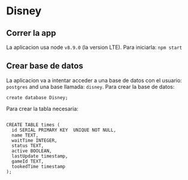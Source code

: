 # Disney

## Correr la app

La aplicacion usa node `v8.9.0` (la version LTE). Para iniciarla: `npm start`

## Crear base de datos

La aplicacion va a intentar acceder a una base de datos con el usuario: `postgres` and una base llamada: `disney`.
Para crear la base de datos:
```
create database Disney;
```
Para crear la tabla necesaria:
```

CREATE TABLE times (
  id SERIAL PRIMARY KEY  UNIQUE NOT NULL,
  name TEXT,
  waitTime INTEGER,
  status TEXT,
  active BOOLEAN,
  lastUpdate timestamp,
  gameId TEXT,
  tookedTime timestamp
);
```
